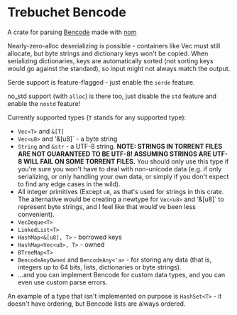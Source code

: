 # Trebuchet Bencode

A crate for parsing [Bencode](https://en.wikipedia.org/wiki/Bencode) made with [nom](https://docs.rs/nom)

Nearly-zero-alloc deserializing is possible - containers like Vec must still allocate, but byte strings and dictionary keys won't be copied. When serializing dictionaries, keys are automatically sorted (not sorting keys would go against the standard), so input might not always match the output.

Serde support is feature-flagged - just enable the `serde` feature.

no_std support (with `alloc`) is there too, just disable the `std` feature and enable the `nostd` feature!

Currently supported types (`T` stands for any supported type):
- `Vec<T>` and `&[T]`
- `Vec<u8>` and '&[u8]` - a byte string
- `String` and `&str` - a UTF-8 string. **NOTE: STRINGS IN TORRENT FILES ARE NOT GUARANTEED TO BE UTF-8! ASSUMING STRINGS ARE UTF-8 WILL FAIL ON SOME TORRENT FILES.** You should only use this type if you're sure you won't have to deal with non-unicode data (e.g. if only serializing, or only handling your own data, or simply if you don't expect to find any edge cases in the wild).
- All integer primitives (Except `u8`, as that's used for strings in this crate. The alternative would be creating a newtype for `Vec<u8>` and '&[u8]` to represent byte strings, and I feel like that would've been less convenient).
- `VecDeque<T>`
- `LinkedList<T>`
- `HashMap<&[u8], T>` - borrowed keys
- `HashMap<Vec<u8>, T>` - owned
- `BTreeMap<T>`
- `BencodeAnyOwned` and `BencodeAny<'a>` - for storing any data (that is, integers up to 64 bits, lists, dictionaries or byte strings).
- ...and you can implement Bencode for custom data types, and you can even use custom parse errors.

An example of a type that isn't implemented on purpose is `HashSet<T>` - it doesn't have ordering, but Bencode lists are always ordered.

